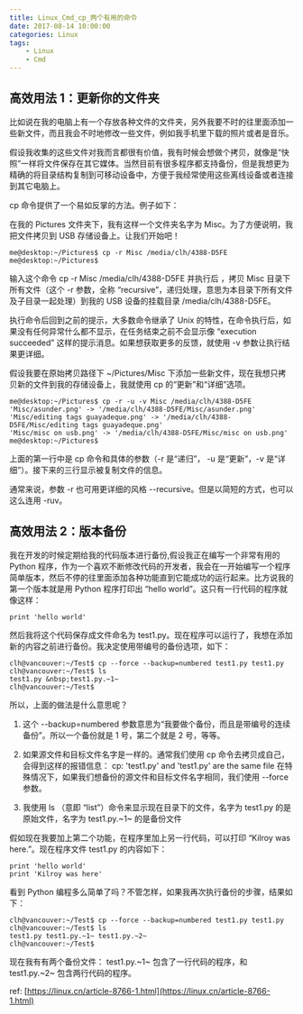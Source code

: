 ```yaml
---
title: Linux_Cmd_cp_两个有用的命令
date: 2017-08-14 10:00:00
categories: Linux
tags:
    - Linux
    - Cmd
---
```



## 高效用法 1：更新你的文件夹

比如说在我的电脑上有一个存放各种文件的文件夹，另外我要不时的往里面添加一些新文件，而且我会不时地修改一些文件，例如我手机里下载的照片或者是音乐。

假设我收集的这些文件对我而言都很有价值，我有时候会想做个拷贝，就像是“快照”一样将文件保存在其它媒体。当然目前有很多程序都支持备份，但是我想更为精确的将目录结构复制到可移动设备中，方便于我经常使用这些离线设备或者连接到其它电脑上。

cp 命令提供了一个易如反掌的方法。例子如下：

在我的 Pictures 文件夹下，我有这样一个文件夹名字为 Misc。为了方便说明，我把文件拷贝到 USB 存储设备上。让我们开始吧！
```
me@desktop:~/Pictures$ cp -r Misc /media/clh/4388-D5FE
me@desktop:~/Pictures$
```
输入这个命令 cp -r Misc /media/clh/4388-D5FE 并执行后 ，拷贝 Misc 目录下所有文件（这个 -r 参数，全称 “recursive”，递归处理，意思为本目录下所有文件及子目录一起处理）到我的 USB 设备的挂载目录 /media/clh/4388-D5FE。

执行命令后回到之前的提示，大多数命令继承了 Unix 的特性，在命令执行后，如果没有任何异常什么都不显示，在任务结束之前不会显示像 “execution succeeded” 这样的提示消息。如果想获取更多的反馈，就使用 -v 参数让执行结果更详细。

假设我要在原始拷贝路径下 ~/Pictures/Misc 下添加一些新文件，现在我想只拷贝新的文件到我的存储设备上，我就使用 cp 的“更新”和“详细”选项。
```
me@desktop:~/Pictures$ cp -r -u -v Misc /media/clh/4388-D5FE
'Misc/asunder.png' -> '/media/clh/4388-D5FE/Misc/asunder.png'
'Misc/editing tags guayadeque.png' -> '/media/clh/4388-D5FE/Misc/editing tags guayadeque.png'
'Misc/misc on usb.png' -> '/media/clh/4388-D5FE/Misc/misc on usb.png'
me@desktop:~/Pictures$
```
上面的第一行中是 cp 命令和具体的参数（-r 是“递归”， -u 是“更新”，-v 是“详细”）。接下来的三行显示被复制文件的信息。

通常来说，参数 -r 也可用更详细的风格 --recursive。但是以简短的方式，也可以这么连用 -ruv。

## 高效用法 2：版本备份
我在开发的时候定期给我的代码版本进行备份,假设我正在编写一个非常有用的 Python 程序，作为一个喜欢不断修改代码的开发者，我会在一开始编写一个程序简单版本，然后不停的往里面添加各种功能直到它能成功的运行起来。比方说我的第一个版本就是用 Python 程序打印出 “hello world”。这只有一行代码的程序就像这样：
```
print 'hello world'
```
然后我将这个代码保存成文件命名为 test1.py。现在程序可以运行了，我想在添加新的内容之前进行备份。我决定使用带编号的备份选项，如下：
```
clh@vancouver:~/Test$ cp --force --backup=numbered test1.py test1.py
clh@vancouver:~/Test$ ls
test1.py &nbsp;test1.py.~1~
clh@vancouver:~/Test$
```
所以，上面的做法是什么意思呢？

1. 这个 --backup=numbered 参数意思为“我要做个备份，而且是带编号的连续备份”。所以一个备份就是 1 号，第二个就是 2 号，等等。

2. 如果源文件和目标文件名字是一样的。通常我们使用 cp 命令去拷贝成自己，会得到这样的报错信息：
cp: 'test1.py' and 'test1.py' are the same file
在特殊情况下，如果我们想备份的源文件和目标文件名字相同，我们使用 --force 参数。

3. 我使用 ls （意即 “list”）命令来显示现在目录下的文件，名字为 test1.py 的是原始文件，名字为 test1.py.~1~ 的是备份文件

假如现在我要加上第二个功能，在程序里加上另一行代码，可以打印 “Kilroy was here.”。现在程序文件 test1.py 的内容如下：
```
print 'hello world'
print 'Kilroy was here'
```
看到 Python 编程多么简单了吗？不管怎样，如果我再次执行备份的步骤，结果如下：
```
clh@vancouver:~/Test$ cp --force --backup=numbered test1.py test1.py
clh@vancouver:~/Test$ ls
test1.py test1.py.~1~ test1.py.~2~
clh@vancouver:~/Test$
```
现在我有有两个备份文件： test1.py.~1~ 包含了一行代码的程序，和 test1.py.~2~ 包含两行代码的程序。

ref:
[https://linux.cn/article-8766-1.html](https://linux.cn/article-8766-1.html)

